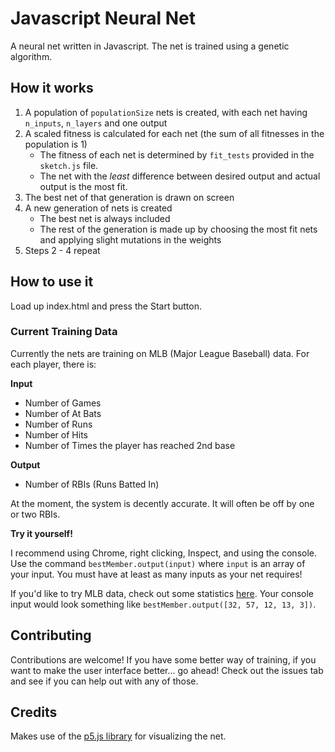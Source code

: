 # Javascript Neural Net
A neural net written in Javascript. The net is trained using a genetic algorithm.

## How it works
1. A population of `populationSize` nets is created, with each net having `n_inputs`, `n_layers` and one output
2. A scaled fitness is calculated for each net (the sum of all fitnesses in the population is 1)
    * The fitness of each net is determined by `fit_tests` provided in the `sketch.js` file.
    * The net with the _least_ difference between desired output and actual output is the most fit.
3. The best net of that generation is drawn on screen
4. A new generation of nets is created
    * The best net is always included
    * The rest of the generation is made up by choosing the most fit nets and applying slight mutations in the weights
5. Steps 2 - 4 repeat

## How to use it
Load up index.html and press the Start button.
### Current Training Data
Currently the nets are training on MLB (Major League Baseball) data. For each player, there is:

**Input**
* Number of Games
* Number of At Bats
* Number of Runs
* Number of Hits
* Number of Times the player has reached 2nd base

**Output**
* Number of RBIs (Runs Batted In)

At the moment, the system is decently accurate. It will often be off by one or two RBIs.

**Try it yourself!**

I recommend using Chrome, right clicking, Inspect, and using the console. Use the command `bestMember.output(input)` where `input` is an array of your input. You must have at least as many inputs as your net requires!

If you'd like to try MLB data, check out some statistics [here](http://newyork.yankees.mlb.com/stats/sortable.jsp?c_id=nyy#playerType=ALL). Your console input would look something like `bestMember.output([32, 57, 12, 13, 3])`.

## Contributing
Contributions are welcome! If you have some better way of training, if you want to make the user interface better... go ahead!
Check out the issues tab and see if you can help out with any of those.

## Credits
Makes use of the [p5.js library](https://p5js.org) for visualizing the net.
